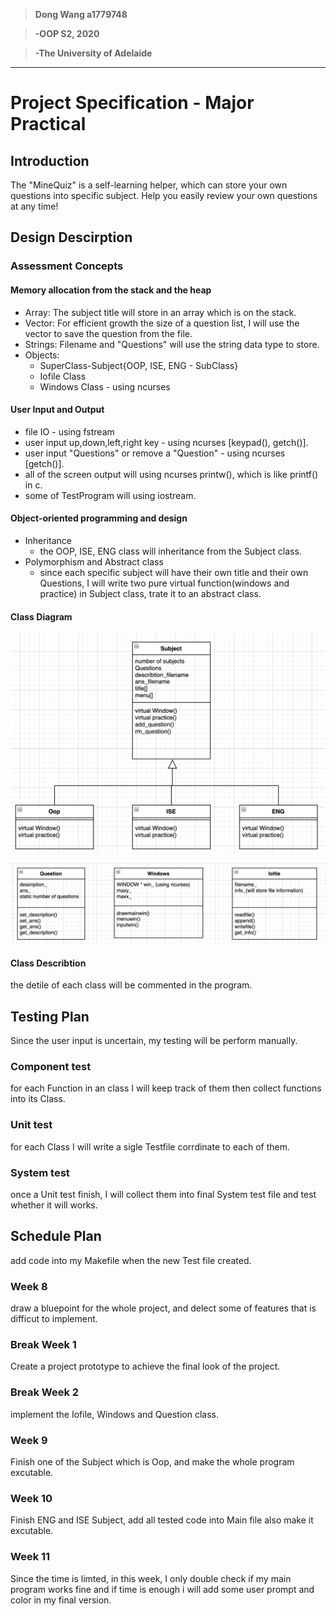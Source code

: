 > **Dong Wang  a1779748**

> **-OOP S2, 2020**

> **-The University of Adelaide**

----
# Project Specification - Major Practical

## Introduction

The "MineQuiz" is a self-learning helper, which can store your own questions into specific subject. Help you easily review your own questions at any time!
## Design Descirption
### Assessment Concepts
#### Memory allocation from the stack and the heap
* Array: The subject title will store in an array which is on the stack.
* Vector: For efficient growth the size of a question list, I will use the vector to save the question from the file.
* Strings: Filename and "Questions" will use the string data type to store.
* Objects: 
    * SuperClass-Subject{OOP, ISE, ENG - SubClass}
    * Iofile Class
    * Windows Class - using ncurses
#### User Input and Output
* file IO - using fstream
* user input up,down,left,right key - using ncurses [keypad(), getch()].
* user input "Questions" or remove a "Question" - using ncurses [getch()].
* all of the screen output will using ncurses printw(), which is like printf() in c.
* some of TestProgram will using iostream.
#### Object-oriented programming and design
* Inheritance
    * the OOP, ISE, ENG class will inheritance from the Subject class.
* Polymorphism and Abstract class
    * since each specific subject will have their own title and their own Questions, I will write two pure virtual function(windows and practice) in Subject class, trate it to an abstract class.
#### Class Diagram

![Subjects.png](mkdown_picture/Subjects.png)

![Question_Window_Iofile.png](mkdown_picture/Question_Window_Iofile.png)

#### Class Describtion
the detile of each class will be commented in the program.


## Testing Plan
Since the user input is uncertain, my testing will be perform manually.
### Component test
for each Function in an class I will keep track of them then collect functions into its Class.
### Unit test
for each Class I will write a sigle Testfile corrdinate to each of them.

### System test

once a Unit test finish, I will collect them into final System test file and test whether it will works.
## Schedule Plan
add code into my Makefile when the new Test file created.
### Week 8
draw a bluepoint for the whole project, and delect some of features that is difficut to implement.
### Break Week 1
Create a project prototype to achieve the final look of the project.
### Break Week 2
implement the Iofile, Windows and Question class.
### Week 9
Finish one of the Subject which is Oop, and make the whole program excutable.
### Week 10
Finish ENG and ISE Subject, add all tested code into Main file also make it excutable.
### Week 11
Since the time is limted, in this week, I only double check if my main program works fine and if time is enough i will add some user prompt and color in my final version.